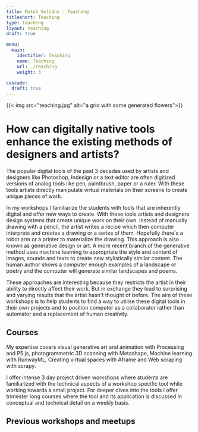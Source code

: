 ```yaml
---
title: Matúš Solčány - Teaching
titleshort: Teaching
type: teaching
layout: teaching
draft: true

menu:
  main:
    identifier: Teaching
    name: Teaching
    url: ./teaching
    weight: 3

cascade:
  draft: true
---
```

{{< img src="teaching.jpg" alt="a grid with some generated flowers">}}

# How can digitally native tools enhance the existing methods of designers and artists?

The popular digital tools of the past 3 decades used by artists and designers like Photoshop, Indesign or a text editor are often digitized versions of analog tools like pen, paintbrush, paper or a ruler. With these tools artists directly manipulate virtual materials on their screens to create unique pieces of work.

In my workshops I familiarize the students with tools that are inherently digital and offer new ways to create. With these tools artists and designers design systems that create unique work on their own. Instead of manually drawing with a pencil, the artist writes a recipe which then computer interprets and creates a drawing or a series of them. Hopefully there's a robot arm or a printer to materialize the drawing. This approach is also known as generative design or art. A more recent branch of the generative method uses machine learning to appropriate the style and content of images, sounds and texts to create new stylistically similar content. The human author shows a computer enough examples of a landscape or poetry and the computer will generate similar landscapes and poems.

These approaches are interesting because they restricts the artist in their ability to directly affect their work. But in exchange they lead to surprising and varying results that the artist hasn't thought of before. The aim of these workshops is to help students to find a way to utilise these digital tools in their own projects and to position computer as a collaborator rather than automator and a replacement of human creativity.

## Courses

My expertise covers visual generative art and animation with Processing and P5.js, photogrammetric 3D scanning with Metashape, Machine learning with RunwayML, Creating virtual spaces with Aframe and Web scraping with scrapy.

I offer intense 3 day project driven workshops where students are familiarized with the technical aspects of a workshop specific tool while working towards a small project. For deeper dives into the tools I offer trimester long courses where the tool and its application is discussed in conceptual and technical detail on a weekly basis.


## Previous workshops and meetups




